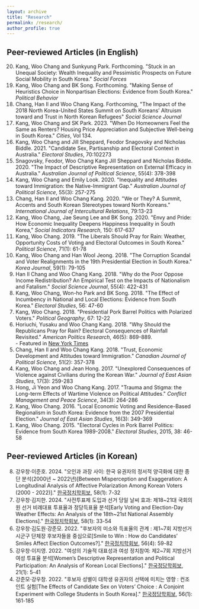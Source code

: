 ```yaml
---
layout: archive
title: "Research"
permalink: /research/
author_profile: true
---
```


## Peer-reviewed Articles (in English)
<ol start="20" reversed>
  <li>Kang, Woo Chang and Sunkyung Park. Forthcoming. "Stuck in an Unequal Society: Wealth Inequality and Pessimistic Prospects on Future Social Mobility in South Korea." <i>Social Forces</i></li>
  <li>Kang, Woo Chang and BK Song. Forthcoming. "Making Sense of Heuristics Choice in Nonpartisan Elections: Evidence from South Korea." <i>Political Behavior</i></li>
  <li>Chang, Han Il and Woo Chang Kang. Forthcoming, "The Impact of the 2018 North Korea-United States Summit on South Koreans’ Altruism toward and Trust in North Korean Refugees" <i>Social Science Journal</i></li>
  <li>Kang, Woo Chang and SK Park. 2023. "When Do Homeowners Feel the Same as Renters? Housing Price Appreciation and Subjective Well-being in South Korea." <i>Cities</i>, Vol 134.</li>
  <li>Kang, Woo Chang and Jill Sheppard, Feodor Snagovsky and Nicholas Biddle. 2021. "Candidate Sex, Partisanship and Electoral Context in Australia." <i>Electoral Studies</i>, 70:102273</li>
  <li>Snagovsky, Feodor, Woo Chang Kang Jill Sheppard and Nicholas Biddle. 2020. "The Impact of Descriptive Representation on External Efficacy in Australia." <i>Australian Journal of Political Science</i>, 55(4): 378-398</li>
  <li>Kang, Woo Chang and Emily Look. 2020. "Inequality and Attitudes toward Immigration: the Native-Immigrant Gap." <i>Australian Journal of Political Science</i>, 55(3): 257-275</li>
  <li>Chang, Han Il and Woo Chang Kang. 2020. "We or They? A Summit, Accents and South Korean Stereotypes toward North Koreans." <i>International Journal of Intercultural Relations</i>, 79:13-23</li>
  <li>Kang, Woo Chang, Jae Seung Lee and BK Song. 2020. "Envy and Pride: How Economic Inequality Deepens Happiness Inequality in South Korea," <i>Social Indicators Research</i>, 150: 617-637</li>
  <li>Kang, Woo Chang. 2019. "The Liberals Should Pray for Rain: Weather, Opportunity Costs of Voting and Electoral Outcomes in South Korea." <i>Political Science</i>, 71(1): 61-78</li>
  <li>Kang, Woo Chang and Han Wool Jeong. 2018. "The Corruption Scandal and Voter Realignments in the 19th Presidential Election in South Korea." <i>Korea Journal</i>, 59(1): 79-105</li>
  <li>Han Il Chang and Woo Chang Kang. 2018. "Why do the Poor Oppose Income Redistribution? An Empirical Test on the Impacts of Nationalism and Fatalism." <i>Social Science Journal</i>, 55(4): 422-431</li>
  <li>Kang, Woo Chang, Won-ho Park and BK Song. 2018. "The Effect of Incumbency in National and Local Elections: Evidence from South Korea." <i>Electoral Studies</i>, 56: 47-60</li>
  <li>Kang, Woo Chang. 2018. "Presidential Pork Barrel Politics with Polarized Voters." <i>Political Geography</i>, 67: 12-22</li>
  <li>Horiuchi, Yusaku and Woo Chang Kang. 2018. "Why Should the Republicans Pray for Rain? Electoral Consequences of Rainfall Revisited." <i>American Politics Research</i>, 46(5): 869-889. <br> - Featured in <a href="https://goo.gl/pSs4Z6">New York Times</a></li>
  <li>Chang, Han Il and Woo Chang Kang. 2018. "Trust, Economic Development and Attitudes toward Immigration." <i>Canadian Journal of Political Science</i>, 51(2): 357-378</li>
  <li>Kang, Woo Chang and Jean Hong. 2017. "Unexplored Consequences of Violence against Civilians during the Korean War." <i>Journal of East Asian Studies</i>, 17(3): 259-283</li>
  <li>Hong, Ji Yeon and Woo Chang Kang. 2017. "Trauma and Stigma: the Long-term Effects of Wartime Violence on Political Attitudes." <i>Conflict Management and Peace Science</i>, 34(3): 264-286</li>
  <li>Kang, Woo Chang. 2016. "Local Economic Voting and Residence-Based Regionalism in South Korea: Evidence from the 2007 Presidential Election." <i>Journal of East Asian Studies</i>, 16(3): 349-369</li>
  <li>Kang, Woo Chang. 2015. "Electoral Cycles in Pork Barrel Politics: Evidence from South Korea 1989-2008." <i>Electoral Studies</i>, 2015, 38: 46-58</li>
</ol>

## Peer-reviewed Articles (in Korean)

<ol start="8" reversed>
<li>강우창&middot;이준호. 2024. "오인과 과장 사이: 한국 유권자의 정서적 양극화에 대한 종단 분석(2000년 ~ 2022년)[Between Misperception and Exaggeration: A Longitudinal Analysis of Affective Polarization Among Korean Voters (2000 - 2022)]." <a href="https://bit.ly/3xjV5DM">한국정치학회보</a>, 58(1): 7-32</li>
<li>강우창&middot;김지한. 2024. "사전투표제 도입과 선거 당일 날씨 효과: 제18~21대 국회의원 선거 비례대표 투표율과 정당득표율 분석[Early Voting and Election-Day Weather Effects: An Analysis of the 18th~21st National Assembly Elections]." <a href="https://bit.ly/3KK8KHm">한국정치학회보</a>, 58(1): 33-54</li>
<li>강우창&middot;김도원&middot;강준모. 2022. "후보자의 미소와 득표율의 관계 : 제1~7회 지방선거 시군구 단체장 후보자들을 중심으로[Smile to Win : How do Candidates’ Smiles Affect Election Outcomes?]." <a href="https://bit.ly/4cmR2Fx">한국정치학회보</a>, 56(4): 59-82</li>
<li>강우창&middot;이지영. 2022. "여성의 기술적 대표성과 여성 정치참여: 제2~7회 지방선거 여성 투표율 분석[Women’s Descriptive Representation and Political Participation: An Analysis of Korean Local Elections]." <a href="https://bit.ly/3xmxfr4">한국정당학회보</a>, 21(1): 5-41</li>
<li>강준모&middot;강우창. 2022. "후보자 성별이 대학생 유권자의 선택에 미치는 영향 : 컨조인트 실험[The Effects of Candidate Sex on Voters’ Choice : A Conjoint Experiment with College Students in South Korea]." <a href="https://bit.ly/3xbq98S">한국정당학회보</a>, 56(1): 161-185</li>
</ol>
